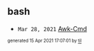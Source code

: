 ## bash


* <code>Mar 28, 2021</code> [Awk-Cmd](2021-03-28T15-55-03-awk-cmd.md)

<sup><sub>generated 15 Apr 2021 17:07:01 by <a href='https://github.com/senorprogrammer/til'>til</a></sub></sup>
